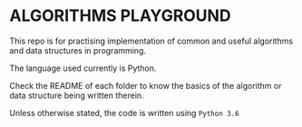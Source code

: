 # ALGORITHMS PLAYGROUND
This repo is for practising implementation of common and useful algorithms and data structures in programming.

The language used currently is Python.

Check the README of each folder to know the basics of the algorithm or data structure being written therein.

Unless otherwise stated, the code is written using `Python 3.6`